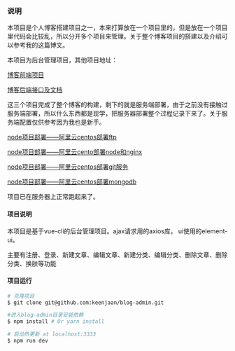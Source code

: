 ### 说明

本项目是个人博客搭建项目之一，本来打算放在一个项目里的，但是放在一个项目里代码会比较乱，所以分开多个项目来管理。关于整个博客项目的搭建以及介绍可以参考我的这篇博文。



本项目为后台管理项目，其他项目地址：

[博客前端项目](https://github.com/keenjaan/blog)

[博客后端接口及文档](https://github.com/keenjaan/blog-api)

这三个项目完成了整个博客的构建，剩下的就是服务端部署，由于之前没有接触过服务端部署，所以什么东西都是现学，把服务器部署整个过程记录下来了。关于服务端配置仅供参考因为我也是新手。

[node项目部署——阿里云centos部署ftp](https://www.jianshu.com/p/7258a75798c4)

[node项目部署——阿里云cento部署node和nginx](https://www.jianshu.com/p/7aad651bdbb4)

[node项目部署——阿里云centos部署git服务](https://www.jianshu.com/p/d7713fbd3e5d)

[node项目部署——阿里云centos部署mongodb](https://www.jianshu.com/p/b5fd46aaec43)

项目已在服务器上正常跑起来了。

#### 项目说明

本项目是基于vue-cli的后台管理项目。ajax请求用的axios库， ui使用的element-ui。

主要有注册、登录、新建文章、编辑文章、新建分类、编辑分类、删除文章、删除分类、换肤等功能

#### 项目运行

```bash
# 克隆项目
$ git clone git@github.com:keenjaan/blog-admin.git

#进入blog-admin目录安装依赖
$ npm install # Or yarn install

# 启动热更新 at localhost:3333
$ npm run dev

```



